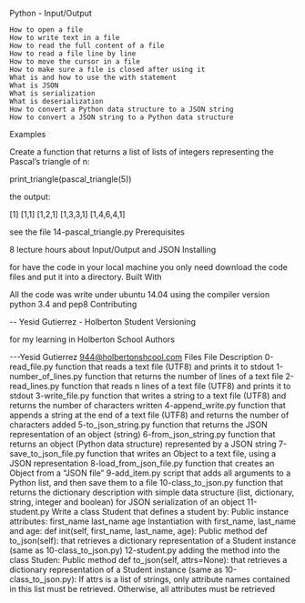 Python - Input/Output

    How to open a file
    How to write text in a file
    How to read the full content of a file
    How to read a file line by line
    How to move the cursor in a file
    How to make sure a file is closed after using it
    What is and how to use the with statement
    What is JSON
    What is serialization
    What is deserialization
    How to convert a Python data structure to a JSON string
    How to convert a JSON string to a Python data structure

Examples

Create a function that returns a list of lists of integers representing the Pascal’s triangle of n:

print_triangle(pascal_triangle(5))

the output:

[1]
[1,1]
[1,2,1]
[1,3,3,1]
[1,4,6,4,1]

see the file 14-pascal_triangle.py
Prerequisites

8 lecture hours about Input/Output and JSON
Installing

for have the code in your local machine you only need download the code files and put it into a directory.
Built With

All the code was write under ubuntu 14.04 using the compiler version
python 3.4 and pep8
Contributing

-- Yesid Gutierrez - Holberton Student
Versioning

for my learning in Holberton School
Authors

---Yesid Gutierrez 944@holbertonshcool.com
Files
File 	Description
0-read_file.py 	function that reads a text file (UTF8) and prints it to stdout
1-number_of_lines.py 	function that returns the number of lines of a text file
2-read_lines.py 	function that reads n lines of a text file (UTF8) and prints it to stdout
3-write_file.py 	function that writes a string to a text file (UTF8) and returns the number of characters written
4-append_write.py 	function that appends a string at the end of a text file (UTF8) and returns the number of characters added
5-to_json_string.py 	function that returns the JSON representation of an object (string)
6-from_json_string.py 	function that returns an object (Python data structure) represented by a JSON string
7-save_to_json_file.py 	function that writes an Object to a text file, using a JSON representation
8-load_from_json_file.py 	function that creates an Object from a “JSON file”
9-add_item.py 	script that adds all arguments to a Python list, and then save them to a file
10-class_to_json.py 	function that returns the dictionary description with simple data structure (list, dictionary, string, integer and boolean) for JSON serialization of an object
11-student.py 	Write a class Student that defines a student by: Public instance attributes: first_name last_name age Instantiation with first_name, last_name and age: def init(self, first_name, last_name, age): Public method def to_json(self): that retrieves a dictionary representation of a Student instance (same as 10-class_to_json.py)
12-student.py 	adding the method into the class Studen: Public method def to_json(self, attrs=None): that retrieves a dictionary representation of a Student instance (same as 10-class_to_json.py): If attrs is a list of strings, only attribute names contained in this list must be retrieved. Otherwise, all attributes must be retrieved
